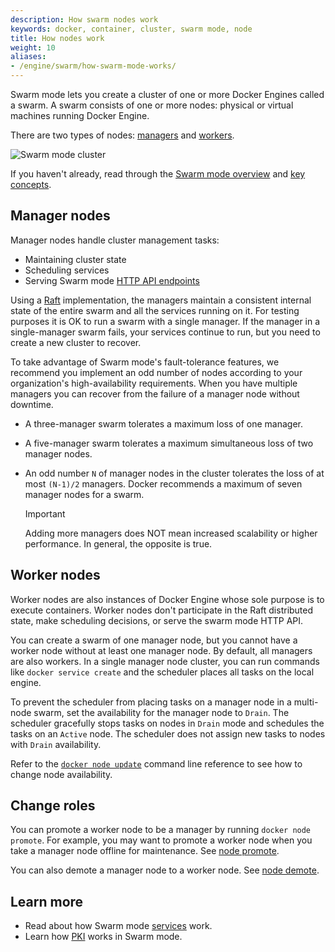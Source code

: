 ```yaml
---
description: How swarm nodes work
keywords: docker, container, cluster, swarm mode, node
title: How nodes work
weight: 10
aliases:
- /engine/swarm/how-swarm-mode-works/
---
```


Swarm mode lets you create a
cluster of one or more Docker Engines called a swarm. A swarm consists
of one or more nodes: physical or virtual machines running Docker
Engine.

There are two types of nodes: [managers](#manager-nodes) and
[workers](#worker-nodes).

![Swarm mode cluster](/engine/swarm/images/swarm-diagram.webp)

If you haven't already, read through the
[Swarm mode overview](../_index.md) and
[key concepts](../key-concepts.md).

## Manager nodes

Manager nodes handle cluster management tasks:

* Maintaining cluster state
* Scheduling services
* Serving Swarm mode [HTTP API endpoints](/reference/api/engine/_index.md)

Using a [Raft](https://raft.github.io/raft.pdf) implementation, the managers
maintain a consistent internal state of the entire swarm and all the services
running on it. For testing purposes it is OK to run a swarm with a single
manager. If the manager in a single-manager swarm fails, your services
continue to run, but you need to create a new cluster to recover.

To take advantage of Swarm mode's fault-tolerance features, we recommend
you implement an odd number of nodes according to your organization's
high-availability requirements. When you have multiple managers you can recover
from the failure of a manager node without downtime.

* A three-manager swarm tolerates a maximum loss of one manager.
* A five-manager swarm tolerates a maximum simultaneous loss of two
manager nodes.
* An odd number `N` of manager nodes in the cluster tolerates the loss of at most `(N-1)/2` managers.
Docker recommends a maximum of seven manager nodes for a swarm.

    > [!IMPORTANT]
    >
    > Adding more managers does NOT mean increased scalability or higher performance. In general, the opposite is true.

## Worker nodes

Worker nodes are also instances of Docker Engine whose sole purpose is to
execute containers. Worker nodes don't participate in the Raft distributed
state, make scheduling decisions, or serve the swarm mode HTTP API.

You can create a swarm of one manager node, but you cannot have a worker node
without at least one manager node. By default, all managers are also workers.
In a single manager node cluster, you can run commands like `docker service
create` and the scheduler places all tasks on the local engine.

To prevent the scheduler from placing tasks on a manager node in a multi-node
swarm, set the availability for the manager node to `Drain`. The scheduler
gracefully stops tasks on nodes in `Drain` mode and schedules the tasks on an
`Active` node. The scheduler does not assign new tasks to nodes with `Drain`
availability.

Refer to the [`docker node update`](/reference/cli/docker/node/update.md)
command line reference to see how to change node availability.

## Change roles

You can promote a worker node to be a manager by running `docker node promote`.
For example, you may want to promote a worker node when you
take a manager node offline for maintenance. See [node promote](/reference/cli/docker/node/promote.md).

You can also demote a manager node to a worker node. See
[node demote](/reference/cli/docker/node/demote.md).


## Learn more

* Read about how Swarm mode [services](services.md) work.
* Learn how [PKI](pki.md) works in Swarm mode.
